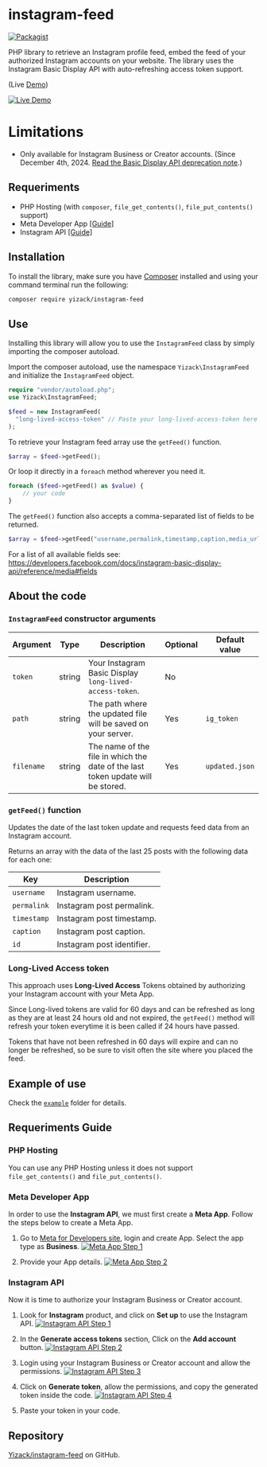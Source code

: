 # instagram-feed

[![Packagist](https://img.shields.io/packagist/v/yizack/instagram-feed.svg)](https://packagist.org/packages/yizack/instagram-feed)

PHP library to retrieve an Instagram profile feed, embed the feed of your authorized Instagram accounts on your website. The library uses the Instagram Basic Display API with auto-refreshing access token support.

(Live [Demo](https://instagram-feed.yizack.com/demo/))

[![Live Demo](https://yizack.com/images/instagram-feed/demo.gif)](https://instagram-feed.yizack.com/demo/)

# Limitations

- Only available for Instagram Business or Creator accounts. (Since December 4th, 2024. [Read the Basic Display API deprecation note](https://developers.facebook.com/blog/post/2024/09/04/update-on-instagram-basic-display-api/).)

## Requeriments

- PHP Hosting (with `composer`, `file_get_contents()`, `file_put_contents()` support)
- Meta Developer App [[Guide]](#meta-developer-app)
- Instagram API [[Guide]](#instagram-api)

## Installation

To install the library, make sure you have [Composer](https://getcomposer.org/) installed and using your command terminal run the following:

```sh
composer require yizack/instagram-feed
```

## Use

Installing this library will allow you to use the `InstagramFeed` class by simply importing the composer autoload.

Import the composer autoload, use the namespace `Yizack\InstagramFeed` and initialize the `InstagramFeed` object.

```php
require "vendor/autoload.php";
use Yizack\InstagramFeed;

$feed = new InstagramFeed(
  "long-lived-access-token" // Paste your long-lived-access-token here
);
```

To retrieve your Instagram feed array use the `getFeed()` function.

```php
$array = $feed->getFeed();
```

Or loop it directly in a `foreach` method wherever you need it.

```php
foreach ($feed->getFeed() as $value) {
    // your code
}
```

The `getFeed()` function also accepts a comma-separated list of fields to be returned.

```php
$array = $feed->getFeed("username,permalink,timestamp,caption,media_url");
```

For a list of all available fields see: https://developers.facebook.com/docs/instagram-basic-display-api/reference/media#fields

## About the code

### `InstagramFeed` constructor arguments

| Argument   | Type   | Description                                                                     | Optional | Default value  |
|------------|--------|---------------------------------------------------------------------------------|----------|----------------|
| `token`    | string | Your Instagram Basic Display `long-lived-access-token`.                         | No       |                |
| `path`     | string | The path where the updated file will be saved on your server.                   | Yes      | `ig_token`     |
| `filename` | string | The name of the file in which the date of the last token update will be stored. | Yes      | `updated.json` |

### `getFeed()` function
Updates the date of the last token update and requests feed data from an Instagram account.


Returns an array with the data of the last 25 posts with the following data for each one:

| Key         | Description                |
|-------------|----------------------------|
| `username`  | Instagram username.        |
| `permalink` | Instagram post permalink.  |
| `timestamp` | Instagram post timestamp.  |
| `caption`   | Instagram post caption.    |
| `id`        | Instagram post identifier. |

### Long-Lived Access token

This approach uses **Long-Lived Access** Tokens obtained by authorizing your Instagram account with your Meta App.

Since Long-lived tokens are valid for 60 days and can be refreshed as long as they are at least 24 hours old and not expired, the `getFeed()` method will refresh your token everytime it is been called if 24 hours have passed.

Tokens that have not been refreshed in 60 days will expire and can no longer be refreshed, so be sure to visit often the site where you placed the feed.

## Example of use

Check the [`example`](/example/) folder for details.

## Requeriments Guide

### PHP Hosting

You can use any PHP Hosting unless it does not support `file_get_contents()` and `file_put_contents()`.

### Meta Developer App

In order to use the **Instagram API**, we must first create a **Meta App**. Follow the steps below to create a Meta App.

1. Go to [Meta for Developers site](https://developers.facebook.com/apps/create/), login and create App. Select the app type as **Business**.
[![Meta App Step 1](https://github.com/user-attachments/assets/0e13c938-d479-43aa-a4cd-db95c89c6107)](https://developers.facebook.com/)

2. Provide your App details.
[![Meta App Step 2](https://github.com/user-attachments/assets/805ab216-4ac6-4be0-95c5-ef5a49a6fa74)](https://developers.facebook.com/)

### Instagram API

Now it is time to authorize your Instagram Business or Creator account.

1. Look for **Instagram** product, and click on **Set up** to use the Instagram API.
[![Instagram API Step 1](https://github.com/user-attachments/assets/e6f5eac4-dfe9-4f3e-8177-6ad903b81539)](https://developers.facebook.com/)

2. In the **Generate access tokens** section, Click on the **Add account** button.
[![Instagram API Step 2](https://github.com/user-attachments/assets/0a7ab7d5-da79-4a45-a808-5a1f7c7e1339)](https://developers.facebook.com/)

3. Login using your Instagram Business or Creator account and allow the permissions.
[![Instagram API Step 3](https://github.com/user-attachments/assets/597b3077-21ee-44ad-9eaa-259e49b48b87)](https://developers.facebook.com/)

4. Click on **Generate token**, allow the permissions, and copy the generated token inside the code.
[![Instagram API Step 4](https://github.com/user-attachments/assets/0a0982e2-c7b7-488c-8942-028fdc4bae36)](https://developers.facebook.com/)

5. Paste your token in your code.

## Repository

[Yizack/instagram-feed](https://github.com/Yizack/instagram-feed) on GitHub.
